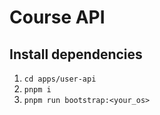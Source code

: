 # Course API

## Install dependencies

1. `cd apps/user-api `
2. `pnpm i`
3. `pnpm run bootstrap:<your_os>`
